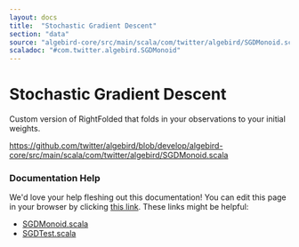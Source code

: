 ```yaml
---
layout: docs
title:  "Stochastic Gradient Descent"
section: "data"
source: "algebird-core/src/main/scala/com/twitter/algebird/SGDMonoid.scala"
scaladoc: "#com.twitter.algebird.SGDMonoid"
---
```


# Stochastic Gradient Descent

Custom version of RightFolded that folds in your observations to your initial weights.

https://github.com/twitter/algebird/blob/develop/algebird-core/src/main/scala/com/twitter/algebird/SGDMonoid.scala

### Documentation Help

We'd love your help fleshing out this documentation! You can edit this page in your browser by clicking [this link](https://github.com/twitter/algebird/edit/develop/docs/src/main/tut/datatypes/sgd.md). These links might be helpful:

- [SGDMonoid.scala](https://github.com/twitter/algebird/blob/develop/algebird-core/src/main/scala/com/twitter/algebird/SGDMonoid.scala)
- [SGDTest.scala](https://github.com/twitter/algebird/blob/develop/algebird-test/src/test/scala/com/twitter/algebird/SGDTest.scala)
